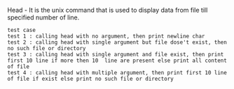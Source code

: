 Head - It is the unix command that is used to display data from file till specified number of line.

    test case
    test 1 : calling head with no argument, then print newline char
    test 2 : calling head with single argument but file dose't exist, then no such file or directory
    test 3 : calling head with single argument and file exist, then print first 10 line if more then 10  line are present else print all content of file
    test 4 : calling head with multiple argument, then print first 10 line of file if exist else print no such file or directory